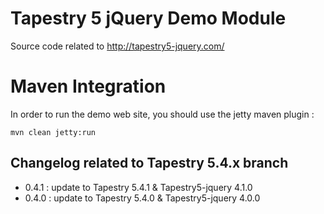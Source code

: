 # Tapestry 5 jQuery Demo Module 

Source code related to http://tapestry5-jquery.com/

# Maven Integration

In order to run the demo web site, you should use the jetty maven plugin : 

```
mvn clean jetty:run
```
## Changelog related to Tapestry 5.4.x branch
* 0.4.1 : update to Tapestry 5.4.1 & Tapestry5-jquery 4.1.0
* 0.4.0 : update to Tapestry 5.4.0 & Tapestry5-jquery 4.0.0